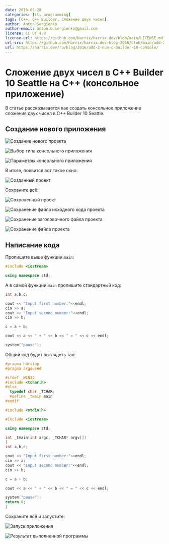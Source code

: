 ```yaml
---
date: 2016-05-28
categories: [it, programming]
tags: [C++, C++ Builder, Сложение двух чисел]
author: Anton Sergienko
author-email: anton.b.sergienko@gmail.com
license: CC BY 4.0
license-url: https://github.com/Harrix/harrix.dev/blob/main/LICENSE.md
url-src: https://github.com/Harrix/harrix.dev-blog-2016/blob/main/add-2-num-c-builder-10-console/add-2-num-c-builder-10-console.md
url: https://harrix.dev/ru/blog/2016/add-2-num-c-builder-10-console/
---
```


# Сложение двух чисел в C++ Builder 10 Seattle на C++ (консольное приложение)

В статье рассказывается как создать консольное приложение сложения двух чисел в C++ Builder 10 Seattle.

## Создание нового приложения

![Создание нового проекта](img/new-project_01.png)

![Выбор типа консольного приложения](img/new-project_02.png)

![Параметры консольного приложения](img/new-project_03.png)

В итоге, появится вот такое окно:

![Созданный проект](img/new-project_04.png)

Сохраните всё:

![Сохраненный проект](img/new-project_05.png)

![Сохранение файла исходного кода проекта](img/new-project_06.png)

![Сохранение заголовочного файла проекта](img/new-project_07.png)

![Сохранение файла проекта](img/new-project_08.png)

## Написание кода

Пропишите выше функции `main`:

```cpp
#include <iostream>

using namespace std;
```

А в самой функции `main` пропишите стандартный код:

```cpp
int a,b,c;

cout << "Input first number:"<<endl;
cin >> a;
cout << "Input second number:"<<endl;
cin >> b;

c = a + b;

cout << a << " + " << b << " = " << c << endl;

system("pause");
```

Общий код будет выглядеть так:

```cpp
#pragma hdrstop
#pragma argsused

#ifdef _WIN32
#include <tchar.h>
#else
  typedef char _TCHAR;
  #define _tmain main
#endif

#include <stdio.h>

#include <iostream>

using namespace std;

int _tmain(int argc, _TCHAR* argv[])
{
int a,b,c;

cout << "Input first number:"<<endl;
cin >> a;
cout << "Input second number:"<<endl;
cin >> b;

c = a + b;

cout << a << " + " << b << " = " << c << endl;

system("pause");
return 0;
}
```

Сохраните всё и запустите:

![Запуск приложения](img/run.png)

![Результат выполненной программы](img/result.png)

